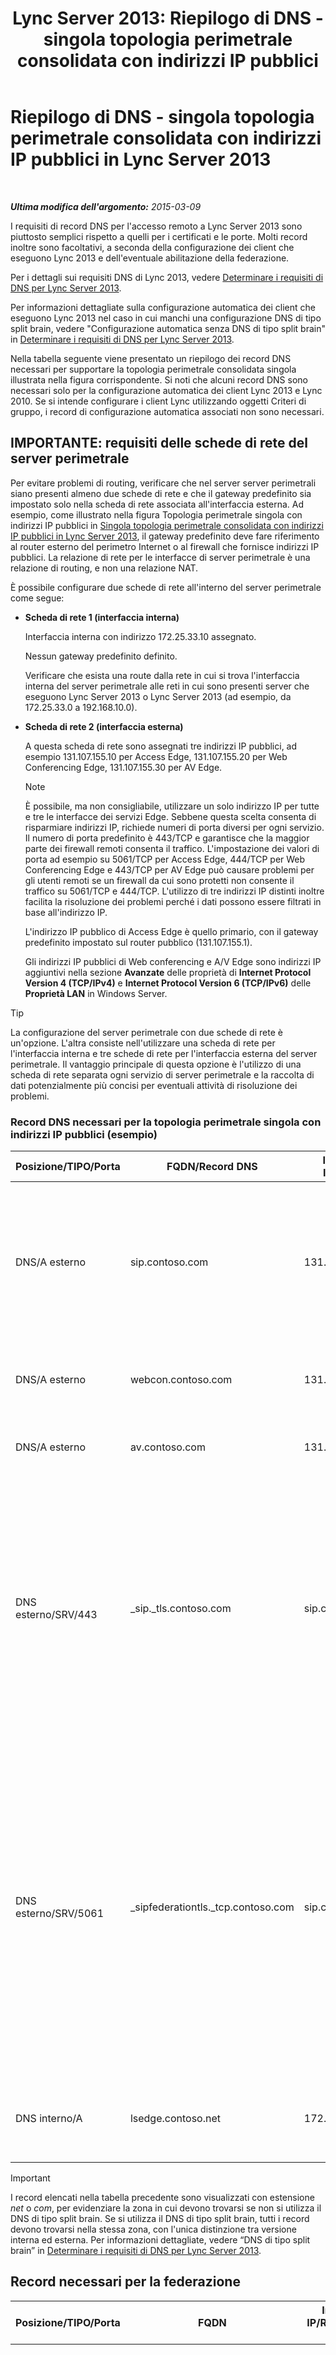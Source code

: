﻿---
title: 'Lync Server 2013: Riepilogo di DNS - singola topologia perimetrale consolidata con indirizzi IP pubblici'
TOCTitle: Riepilogo di DNS - singola topologia perimetrale consolidata con indirizzi IP pubblici
ms:assetid: 7b83eae4-aa1a-4cc6-8077-42176d56cab5
ms:mtpsurl: https://technet.microsoft.com/it-it/library/JJ205025(v=OCS.15)
ms:contentKeyID: 49301088
ms.date: 08/24/2015
mtps_version: v=OCS.15
ms.translationtype: HT
---

# Riepilogo di DNS - singola topologia perimetrale consolidata con indirizzi IP pubblici in Lync Server 2013

 

_**Ultima modifica dell'argomento:** 2015-03-09_

I requisiti di record DNS per l'accesso remoto a Lync Server 2013 sono piuttosto semplici rispetto a quelli per i certificati e le porte. Molti record inoltre sono facoltativi, a seconda della configurazione dei client che eseguono Lync 2013 e dell'eventuale abilitazione della federazione.

Per i dettagli sui requisiti DNS di Lync 2013, vedere [Determinare i requisiti di DNS per Lync Server 2013](lync-server-2013-determine-dns-requirements.md).

Per informazioni dettagliate sulla configurazione automatica dei client che eseguono Lync 2013 nel caso in cui manchi una configurazione DNS di tipo split brain, vedere "Configurazione automatica senza DNS di tipo split brain" in [Determinare i requisiti di DNS per Lync Server 2013](lync-server-2013-determine-dns-requirements.md).

Nella tabella seguente viene presentato un riepilogo dei record DNS necessari per supportare la topologia perimetrale consolidata singola illustrata nella figura corrispondente. Si noti che alcuni record DNS sono necessari solo per la configurazione automatica dei client Lync 2013 e Lync 2010. Se si intende configurare i client Lync utilizzando oggetti Criteri di gruppo, i record di configurazione automatica associati non sono necessari.

## IMPORTANTE: requisiti delle schede di rete del server perimetrale

Per evitare problemi di routing, verificare che nel server server perimetrali siano presenti almeno due schede di rete e che il gateway predefinito sia impostato solo nella scheda di rete associata all'interfaccia esterna. Ad esempio, come illustrato nella figura Topologia perimetrale singola con indirizzi IP pubblici in [Singola topologia perimetrale consolidata con indirizzi IP pubblici in Lync Server 2013](lync-server-2013-single-consolidated-edge-with-public-ip-addresses.md), il gateway predefinito deve fare riferimento al router esterno del perimetro Internet o al firewall che fornisce indirizzi IP pubblici. La relazione di rete per le interfacce di server perimetrale è una relazione di routing, e non una relazione NAT.

È possibile configurare due schede di rete all'interno del server perimetrale come segue:

  - **Scheda di rete 1 (interfaccia interna)**
    
    Interfaccia interna con indirizzo 172.25.33.10 assegnato.
    
    Nessun gateway predefinito definito.
    
    Verificare che esista una route dalla rete in cui si trova l'interfaccia interna del server perimetrale alle reti in cui sono presenti server che eseguono Lync Server 2013 o Lync Server 2013 (ad esempio, da 172.25.33.0 a 192.168.10.0).

  - **Scheda di rete 2 (interfaccia esterna)**
    
    A questa scheda di rete sono assegnati tre indirizzi IP pubblici, ad esempio 131.107.155.10 per Access Edge, 131.107.155.20 per Web Conferencing Edge, 131.107.155.30 per AV Edge.
    

    > [!NOTE]
    > È possibile, ma non consigliabile, utilizzare un solo indirizzo IP per tutte e tre le interfacce dei servizi Edge. Sebbene questa scelta consenta di risparmiare indirizzi IP, richiede numeri di porta diversi per ogni servizio. Il numero di porta predefinito è 443/TCP e garantisce che la maggior parte dei firewall remoti consenta il traffico. L'impostazione dei valori di porta ad esempio su 5061/TCP per Access Edge, 444/TCP per Web Conferencing Edge e 443/TCP per AV Edge può causare problemi per gli utenti remoti se un firewall da cui sono protetti non consente il traffico su 5061/TCP e 444/TCP. L'utilizzo di tre indirizzi IP distinti inoltre facilita la risoluzione dei problemi perché i dati possono essere filtrati in base all'indirizzo IP.

    
    L'indirizzo IP pubblico di Access Edge è quello primario, con il gateway predefinito impostato sul router pubblico (131.107.155.1).
    
    Gli indirizzi IP pubblici di Web conferencing e A/V Edge sono indirizzi IP aggiuntivi nella sezione **Avanzate** delle proprietà di **Internet Protocol Version 4 (TCP/IPv4)** e **Internet Protocol Version 6 (TCP/IPv6)** delle **Proprietà LAN** in Windows Server.

> [!TIP]  
> La configurazione del server perimetrale con due schede di rete è un'opzione. L'altra consiste nell'utilizzare una scheda di rete per l'interfaccia interna e tre schede di rete per l'interfaccia esterna del server perimetrale. Il vantaggio principale di questa opzione è l'utilizzo di una scheda di rete separata ogni servizio di server perimetrale e la raccolta di dati potenzialmente più concisi per eventuali attività di risoluzione dei problemi.

### Record DNS necessari per la topologia perimetrale singola con indirizzi IP pubblici (esempio)

<table>
<colgroup>
<col style="width: 25%" />
<col style="width: 25%" />
<col style="width: 25%" />
<col style="width: 25%" />
</colgroup>
<thead>
<tr class="header">
<th>Posizione/TIPO/Porta</th>
<th>FQDN/Record DNS</th>
<th>Indirizzo IP/FQDN</th>
<th>Corrisponde a/Commenti</th>
</tr>
</thead>
<tbody>
<tr class="odd">
<td><p>DNS/A esterno</p></td>
<td><p>sip.contoso.com</p></td>
<td><p>131.107.155.10</p></td>
<td><p>Interfaccia esterna Access Edge (Contoso). Ripetere secondo le necessità per tutti i domini SIP con utenti abilitati per Lync.</p></td>
</tr>
<tr class="even">
<td><p>DNS/A esterno</p></td>
<td><p>webcon.contoso.com</p></td>
<td><p>131.107.155.20</p></td>
<td><p>Interfaccia esterna Web Conferencing Edge Server</p></td>
</tr>
<tr class="odd">
<td><p>DNS/A esterno</p></td>
<td><p>av.contoso.com</p></td>
<td><p>131.107.155.30</p></td>
<td><p>Interfaccia esterna A/V Edge Server</p></td>
</tr>
<tr class="even">
<td><p>DNS esterno/SRV/443</p></td>
<td><p>_sip._tls.contoso.com</p></td>
<td><p>sip.contoso.com</p></td>
<td><p>Interfaccia esterna Access Edge. Necessario per la configurazione automatica dei client Lync 2013 e Lync 2010 per il funzionamento esterno. Ripetere secondo le necessità per tutti i domini SIP con utenti abilitati per Lync.</p></td>
</tr>
<tr class="odd">
<td><p>DNS esterno/SRV/5061</p></td>
<td><p>_sipfederationtls._tcp.contoso.com</p></td>
<td><p>sip.contoso.com</p></td>
<td><p>Interfaccia esterna Access Edge SIP. Necessario per l'individuazione DNS automatica di partner federati, condizione nota come &quot;dominio SIP consentito&quot;, nonché come federazione avanzata nelle versioni precedenti. Ripetere secondo le necessità per tutti i domini SIP con utenti abilitati per Lync.</p></td>
</tr>
<tr class="even">
<td><p>DNS interno/A</p></td>
<td><p>lsedge.contoso.net</p></td>
<td><p>172.25.33.10</p></td>
<td><p>Interfaccia interna del server perimetrale consolidato.</p></td>
</tr>
</tbody>
</table>


> [!IMPORTANT]  
> I record elencati nella tabella precedente sono visualizzati con estensione <em>net</em> o <em>com</em>, per evidenziare la zona in cui devono trovarsi se non si utilizza il DNS di tipo split brain. Se si utilizza il DNS di tipo split brain, tutti i record devono trovarsi nella stessa zona, con l'unica distinzione tra versione interna ed esterna. Per informazioni dettagliate, vedere “DNS di tipo split brain” in <a href="lync-server-2013-determine-dns-requirements.md">Determinare i requisiti di DNS per Lync Server 2013</a>.

## Record necessari per la federazione


<table>
<colgroup>
<col style="width: 25%" />
<col style="width: 25%" />
<col style="width: 25%" />
<col style="width: 25%" />
</colgroup>
<thead>
<tr class="header">
<th>Posizione/TIPO/Porta</th>
<th>FQDN</th>
<th>Indirizzo IP/Record host FQDN</th>
<th>Corrisponde a/Commenti</th>
</tr>
</thead>
<tbody>
<tr class="odd">
<td><p>DNS esterno/SRV/5061</p></td>
<td><p>_sipfederationtls._tcp.contoso.com</p></td>
<td><p>sip.contoso.com</p></td>
<td><p>Interfaccia esterna Access Edge SIP. Necessario per l'individuazione DNS automatica della federazione con altri potenziali partner, condizione nota come &quot;domini SIP consentiti&quot;, nonché come federazione avanzata nelle versioni precedenti. Ripetere secondo le necessità per tutti i domini SIP con utenti abilitati per Lync.</p>

> [!IMPORTANT]  
> Questo record SRV è necessario per il fornitore di servizi di accesso a terze parti per notifiche Push e dispositivi mobili.

</td>
</tr>
</tbody>
</table>


## Riepilogo DNS - Connettività per messaggistica istantanea pubblica


<table>
<colgroup>
<col style="width: 25%" />
<col style="width: 25%" />
<col style="width: 25%" />
<col style="width: 25%" />
</colgroup>
<thead>
<tr class="header">
<th>Posizione/TIPO/Porta</th>
<th>FQDN/Record DNS</th>
<th>Indirizzo IP/FQDN</th>
<th>Corrisponde a/Commenti</th>
</tr>
</thead>
<tbody>
<tr class="odd">
<td><p>DNS/A esterno</p></td>
<td><p>sip.contoso.com</p></td>
<td><p>Interfaccia del servizio Access Edge</p></td>
<td><p>Interfaccia esterna Access Edge (Contoso). Ripetere secondo le necessità per tutti i domini SIP con utenti abilitati per Lync.</p></td>
</tr>
</tbody>
</table>


## Riepilogo DNS per il protocollo XMPP


<table>
<colgroup>
<col style="width: 25%" />
<col style="width: 25%" />
<col style="width: 25%" />
<col style="width: 25%" />
</colgroup>
<thead>
<tr class="header">
<th>Posizione/TIPO/Porta</th>
<th>FQDN</th>
<th>Indirizzo IP/Record host FQDN</th>
<th>Corrisponde a/Commenti</th>
</tr>
</thead>
<tbody>
<tr class="odd">
<td><p>DNS esterno/SRV/5269</p></td>
<td><p>_xmpp-server._tcp.contoso.com</p></td>
<td><p>xmpp.contoso.com</p></td>
<td><p>Interfaccia esterna del proxy XMPP nel servizio Access Edge o nel pool di server perimetrali. Ripetere secondo le necessità per tutti i domini SIP interni con utenti abilitati per Lync in cui il contatto con i contatti XMPP è consentito mediante la configurazione dei criteri di accesso esterno tramite criteri globali, criteri del sito in cui si trova l'utente o criteri utente applicati all'utente abilitato per Lync. Nei criteri Partner federati XMPP deve inoltre essere configurato un dominio XMPP consentito. Per ulteriori informazioni, vedere gli argomenti nella sezione <strong>Vedere anche</strong>.</p></td>
</tr>
<tr class="even">
<td><p>DNS/A esterno</p></td>
<td><p>xmpp.contoso.com (esempio)</p></td>
<td><p>Indirizzo IP del servizio Access Edge nel server perimetrale o nel pool di server perimetrali che ospita il proxy XMPP</p></td>
<td><p>Punta al servizio Access Edge o al pool di server perimetrali che ospita il servizio proxy XMPP. Il record SRV creato punterà a questo record host (A o AAAA).</p></td>
</tr>
</tbody>
</table>

